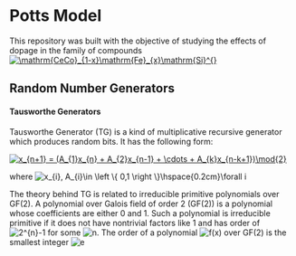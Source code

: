 # Potts Model
This repository was built with the objective of studying the effects of dopage in the family of compounds <a href="https://www.codecogs.com/eqnedit.php?latex=\inline&space;\dpi{120}&space;\mathrm{CeCo}_{1-x}\mathrm{Fe}_{x}\mathrm{Si}^{}" target="_blank"><img src="https://latex.codecogs.com/gif.latex?\inline&space;\dpi{120}&space;\mathrm{CeCo}_{1-x}\mathrm{Fe}_{x}\mathrm{Si}^{}" title="\mathrm{CeCo}_{1-x}\mathrm{Fe}_{x}\mathrm{Si}^{}" /></a>
##  Random Number Generators

#### Tausworthe Generators 
Tausworthe Generator (TG) is a kind of multiplicative recursive generator which produces random bits. It has the following form:

<a href="https://www.codecogs.com/eqnedit.php?latex=x_{n&plus;1}&space;=&space;(A_{1}x_{n}&space;&plus;&space;A_{2}x_{n-1}&space;&plus;&space;\cdots&space;&plus;&space;A_{k}x_{n-k&plus;1})\mod{2}" target="_blank"><img src="https://latex.codecogs.com/gif.latex?x_{n&plus;1}&space;=&space;(A_{1}x_{n}&space;&plus;&space;A_{2}x_{n-1}&space;&plus;&space;\cdots&space;&plus;&space;A_{k}x_{n-k&plus;1})\mod{2}" title="x_{n+1} = (A_{1}x_{n} + A_{2}x_{n-1} + \cdots + A_{k}x_{n-k+1})\mod{2}" /></a>

where <img src="https://latex.codecogs.com/gif.latex?\inline&space;x_{i},&space;A_{i}\in&space;\left&space;\{&space;0,1&space;\right&space;\}\hspace{0.2cm}\forall&space;i" title="x_{i}, A_{i}\in \left \{ 0,1 \right \}\hspace{0.2cm}\forall i" />

The theory behind TG is related to irreducible primitive polynomials over GF(2). A polynomial over Galois field of order 2 (GF(2)) is a polynomial whose coefficients are either 0 and 1. Such a polynomial is irreducible primitive if it does not have nontrivial factors like 1 and has order of <img src="https://latex.codecogs.com/gif.latex?\inline&space;2^{n}-1" title="2^{n}-1" /> for some <img src="https://latex.codecogs.com/gif.latex?\inline&space;n" title="n" />. The order of a polynomial <img src="https://latex.codecogs.com/gif.latex?\inline&space;f(x)" title="f(x)" /> over GF(2) is the smallest integer <img src="https://latex.codecogs.com/gif.latex?\inline&space;e" title="e" />
